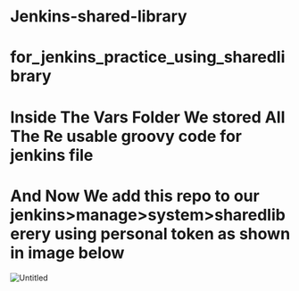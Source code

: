 # Jenkins-shared-library
# for_jenkins_practice_using_sharedlibrary
# Inside The Vars Folder We stored All The Re usable groovy code for jenkins file 
# And Now We add this repo to our jenkins>manage>system>sharedliberery  using personal token as shown in image below 

![Untitled](https://github.com/user-attachments/assets/74c73751-e3b5-4682-9e92-dc6e4a2a4e7a)
